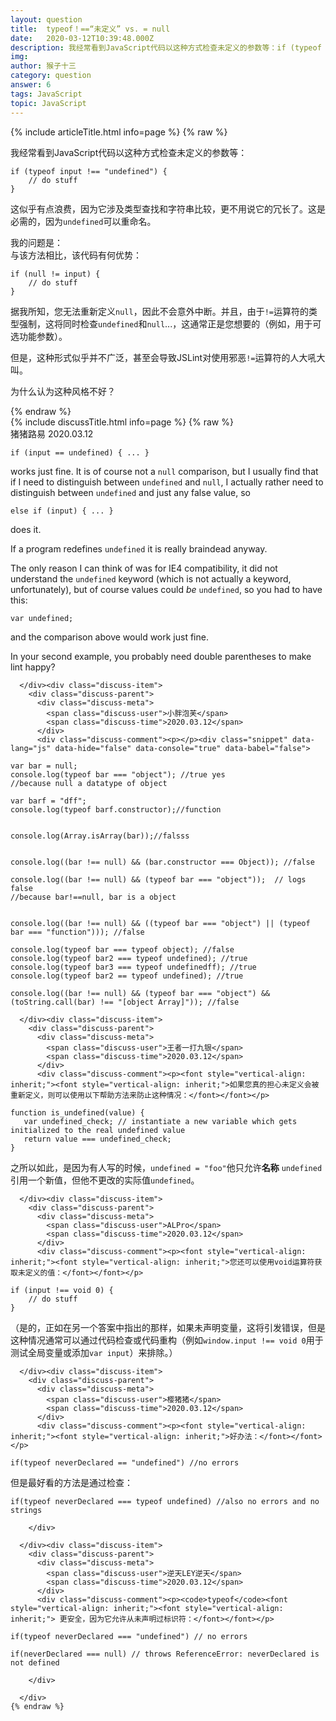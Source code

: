 ```yaml
---
layout: question
title:  typeof！==“未定义” vs. = null
date:   2020-03-12T10:39:48.000Z
description: 我经常看到JavaScript代码以这种方式检查未定义的参数等：if (typeof input \!== "undefined") {    // ...
img: 
author: 猴子十三
category: question
answer: 6
tags: JavaScript
topic: JavaScript
---
```

<div class="article-root">
  <div class="article">
    {% include articleTitle.html info=page %}
    {% raw %}
    <div class="article-content"><p><font style="vertical-align: inherit;"><font style="vertical-align: inherit;">我经常看到JavaScript代码以这种方式检查未定义的参数等：</font></font></p>

<pre><code>if (typeof input !== "undefined") {<font></font>
    // do stuff<font></font>
}<font></font>
</code></pre>

<p><font style="vertical-align: inherit;"><font style="vertical-align: inherit;">这似乎有点浪费，因为它涉及类型查找和字符串比较，更不用说它的冗长了。</font><font style="vertical-align: inherit;">这是必需的，因为</font></font><code>undefined</code><font style="vertical-align: inherit;"><font style="vertical-align: inherit;">可以重命名。</font></font></p>

<p><font style="vertical-align: inherit;"><font style="vertical-align: inherit;">我的问题是：</font></font><br><font style="vertical-align: inherit;"><font style="vertical-align: inherit;">
与该方法相比，该代码有何优势：</font></font></p>

<pre><code>if (null != input) {<font></font>
    // do stuff<font></font>
}<font></font>
</code></pre>

<p><font style="vertical-align: inherit;"><font style="vertical-align: inherit;">据我所知，您无法重新定义</font></font><code>null</code><font style="vertical-align: inherit;"><font style="vertical-align: inherit;">，因此不会意外中断。</font><font style="vertical-align: inherit;">并且，由于</font></font><code>!=</code><font style="vertical-align: inherit;"><font style="vertical-align: inherit;">运算符</font><font style="vertical-align: inherit;">的类型强制</font><font style="vertical-align: inherit;">，这将同时检查</font></font><code>undefined</code><font style="vertical-align: inherit;"><font style="vertical-align: inherit;">和</font></font><code>null</code><font style="vertical-align: inherit;"><font style="vertical-align: inherit;">...，这通常正是您想要的（例如，用于可选功能参数）。</font></font></p>

<p><font style="vertical-align: inherit;"><font style="vertical-align: inherit;">但是，这种形式似乎并不广泛，甚至会导致JSLint对使用邪恶</font></font><code>!=</code><font style="vertical-align: inherit;"><font style="vertical-align: inherit;">运算符的人</font><font style="vertical-align: inherit;">大吼大叫</font><font style="vertical-align: inherit;">。</font></font></p>

<p><font style="vertical-align: inherit;"><font style="vertical-align: inherit;">为什么认为这种风格不好？</font></font></p></div>
    {% endraw %}
  </div>

  <div class="discuss-wrapper">
    {% include discussTitle.html info=page %}
    {% raw %}
    <div class="discuss-item">
        <div class="discuss-parent">
          <div class="discuss-meta">
            <span class="discuss-user">猪猪路易</span>
            <span class="discuss-time">2020.03.12</span>
          </div>
          <div class="discuss-comment"><pre><code>if (input == undefined) { ... }
</code></pre>

<p>works just fine. It is of course not a <code>null</code> comparison, but I usually find that if I need to distinguish between <code>undefined</code> and <code>null</code>, I actually rather need to distinguish between <code>undefined</code> and just any false value, so</p>

<pre><code>else if (input) { ... }
</code></pre>

<p>does it.</p>

<p>If a program redefines <code>undefined</code> it is really braindead anyway.</p>

<p>The only reason I can think of was for IE4 compatibility, it did not understand the <code>undefined</code> keyword (which is not actually a keyword, unfortunately), but of course values could <em>be</em> <code>undefined</code>, so you had to have this:</p>

<pre><code>var undefined;
</code></pre>

<p>and the comparison above would work just fine.</p>

<p>In your second example, you probably need double parentheses to make lint happy?</p></div>
        </div>
        
      </div><div class="discuss-item">
        <div class="discuss-parent">
          <div class="discuss-meta">
            <span class="discuss-user">小胖泡芙</span>
            <span class="discuss-time">2020.03.12</span>
          </div>
          <div class="discuss-comment"><p></p><div class="snippet" data-lang="js" data-hide="false" data-console="true" data-babel="false">
<div class="snippet-code">
<pre class="snippet-code-js lang-js prettyprint-override"><code>var bar = null;<font></font>
console.log(typeof bar === "object"); //true yes <font></font>
//because null a datatype of object<font></font>
<font></font>
var barf = "dff";<font></font>
console.log(typeof barf.constructor);//function<font></font>
<font></font>
<font></font>
console.log(Array.isArray(bar));//falsss<font></font>
<font></font>
<font></font>
console.log((bar !== null) &amp;&amp; (bar.constructor === Object)); //false<font></font>
<font></font>
console.log((bar !== null) &amp;&amp; (typeof bar === "object"));  // logs false<font></font>
//because bar!==null, bar is a object<font></font>
<font></font>
<font></font>
console.log((bar !== null) &amp;&amp; ((typeof bar === "object") || (typeof bar === "function"))); //false<font></font>
<font></font>
console.log(typeof bar === typeof object); //false<font></font>
console.log(typeof bar2 === typeof undefined); //true<font></font>
console.log(typeof bar3 === typeof undefinedff); //true<font></font>
console.log(typeof bar2 == typeof undefined); //true<font></font>
<font></font>
console.log((bar !== null) &amp;&amp; (typeof bar === "object") &amp;&amp; (toString.call(bar) !== "[object Array]")); //false</code></pre>
</div>
</div>
<p></p></div>
        </div>
        
      </div><div class="discuss-item">
        <div class="discuss-parent">
          <div class="discuss-meta">
            <span class="discuss-user">王者一打九银</span>
            <span class="discuss-time">2020.03.12</span>
          </div>
          <div class="discuss-comment"><p><font style="vertical-align: inherit;"><font style="vertical-align: inherit;">如果您真的担心未定义会被重新定义，则可以使用以下帮助方法来防止这种情况：</font></font></p>

<pre><code>function is_undefined(value) {<font></font>
   var undefined_check; // instantiate a new variable which gets initialized to the real undefined value<font></font>
   return value === undefined_check;<font></font>
}<font></font>
</code></pre>

<p><font style="vertical-align: inherit;"><font style="vertical-align: inherit;">之所以如此，是因为有人写的时候，</font></font><code>undefined = "foo"</code><font style="vertical-align: inherit;"><font style="vertical-align: inherit;">他只允许</font></font><strong><font style="vertical-align: inherit;"><font style="vertical-align: inherit;">名称</font></font></strong> <code>undefined</code><font style="vertical-align: inherit;"><font style="vertical-align: inherit;">引用一个新值，但他不更改的实际值</font></font><code>undefined</code><font style="vertical-align: inherit;"><font style="vertical-align: inherit;">。</font></font></p></div>
        </div>
        
      </div><div class="discuss-item">
        <div class="discuss-parent">
          <div class="discuss-meta">
            <span class="discuss-user">ALPro</span>
            <span class="discuss-time">2020.03.12</span>
          </div>
          <div class="discuss-comment"><p><font style="vertical-align: inherit;"><font style="vertical-align: inherit;">您还可以使用void运算符获取未定义的值：</font></font></p>

<pre><code>if (input !== void 0) {<font></font>
    // do stuff    <font></font>
}<font></font>
</code></pre>

<p><font style="vertical-align: inherit;"><font style="vertical-align: inherit;">（是的，正如在另一个答案中指出的那样，如果未声明变量，这将引发错误，但是这种情况通常可以通过代码检查或代码重构（例如</font></font><code>window.input !== void 0</code><font style="vertical-align: inherit;"><font style="vertical-align: inherit;">用于测试全局变量或添加</font></font><code>var input</code><font style="vertical-align: inherit;"><font style="vertical-align: inherit;">）</font><font style="vertical-align: inherit;">来排除</font><font style="vertical-align: inherit;">。）</font></font></p></div>
        </div>
        
      </div><div class="discuss-item">
        <div class="discuss-parent">
          <div class="discuss-meta">
            <span class="discuss-user">樱猪猪</span>
            <span class="discuss-time">2020.03.12</span>
          </div>
          <div class="discuss-comment"><p><font style="vertical-align: inherit;"><font style="vertical-align: inherit;">好办法：</font></font></p>

<pre><code>if(typeof neverDeclared == "undefined") //no errors
</code></pre>

<p><font style="vertical-align: inherit;"><font style="vertical-align: inherit;">但是最好看的方法是通过检查：</font></font></p>

<pre><code>if(typeof neverDeclared === typeof undefined) //also no errors and no strings
</code></pre></div>
        </div>
        
      </div><div class="discuss-item">
        <div class="discuss-parent">
          <div class="discuss-meta">
            <span class="discuss-user">逆天LEY逆天</span>
            <span class="discuss-time">2020.03.12</span>
          </div>
          <div class="discuss-comment"><p><code>typeof</code><font style="vertical-align: inherit;"><font style="vertical-align: inherit;"> 更安全，因为它允许从未声明过标识符：</font></font></p>

<pre><code>if(typeof neverDeclared === "undefined") // no errors<font></font>
<font></font>
if(neverDeclared === null) // throws ReferenceError: neverDeclared is not defined<font></font>
</code></pre></div>
        </div>
        
      </div>
    {% endraw %}
  </div>
<div>
